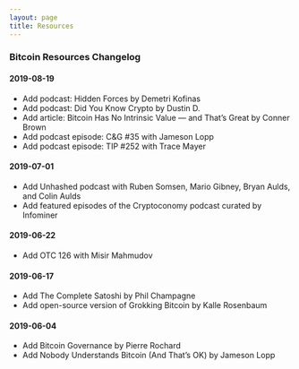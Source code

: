 ```yaml
---
layout: page
title: Resources
---
```


### Bitcoin Resources Changelog

#### 2019-08-19
- Add podcast: Hidden Forces by Demetri Kofinas
- Add podcast: Did You Know Crypto by Dustin D.
- Add article: Bitcoin Has No Intrinsic Value — and That’s Great by Conner Brown
- Add podcast episode: C&G #35 with Jameson Lopp
- Add podcast episode: TIP #252 with Trace Mayer

#### 2019-07-01
- Add Unhashed podcast with Ruben Somsen, Mario Gibney, Bryan Aulds, and Colin Aulds
- Add featured episodes of the Cryptoconomy podcast curated by Infominer

#### 2019-06-22
- Add OTC 126 with Misir Mahmudov

#### 2019-06-17
- Add The Complete Satoshi by Phil Champagne
- Add open-source version of Grokking Bitcoin by Kalle Rosenbaum

#### 2019-06-04
- Add Bitcoin Governance by Pierre Rochard
- Add Nobody Understands Bitcoin (And That’s OK) by Jameson Lopp
